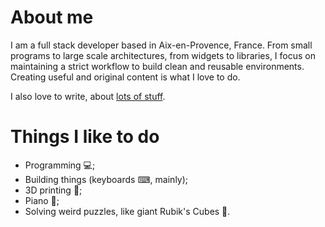 
# About me

I am a full stack developer based in Aix-en-Provence, France. From small programs to large scale architectures, from 
widgets to libraries, I focus on maintaining a strict workflow to build clean and reusable environments.
Creating useful and original content is what I love to do.

I also love to write, about [lots of stuff](https://www.alexisphilip.fr/blog).

# Things I like to do

- Programming 💻;
- Building things (keyboards ⌨, mainly);
- 3D printing 🛌;
- Piano 🎹;
- Solving weird puzzles, like giant Rubik's Cubes 🎲. 